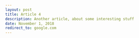 ```yaml
---
layout: post
title: Article 4
description: Another article, about some interesting stuff
date: November 1, 2018
redirect_to: google.com
---
```


